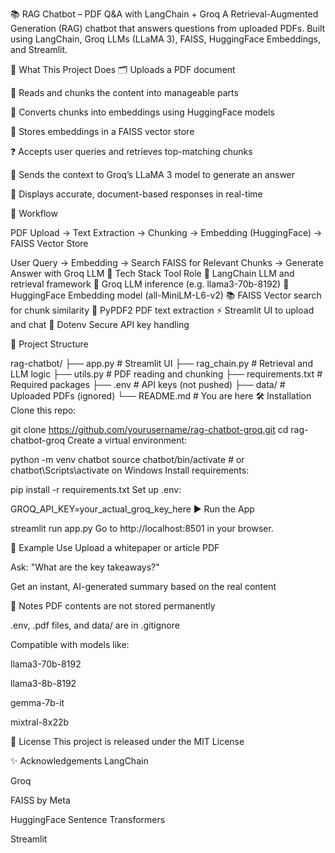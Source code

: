 📚 RAG Chatbot – PDF Q&A with LangChain + Groq
A Retrieval-Augmented Generation (RAG) chatbot that answers questions from uploaded PDFs. Built using LangChain, Groq LLMs (LLaMA 3), FAISS, HuggingFace Embeddings, and Streamlit.

🧠 What This Project Does
🗂 Uploads a PDF document

📖 Reads and chunks the content into manageable parts

🔢 Converts chunks into embeddings using HuggingFace models

💾 Stores embeddings in a FAISS vector store

❓ Accepts user queries and retrieves top-matching chunks

🧠 Sends the context to Groq’s LLaMA 3 model to generate an answer

💬 Displays accurate, document-based responses in real-time

🔁 Workflow

PDF Upload
 → Text Extraction
   → Chunking
     → Embedding (HuggingFace)
       → FAISS Vector Store

User Query
 → Embedding
   → Search FAISS for Relevant Chunks
     → Generate Answer with Groq LLM
🧰 Tech Stack
Tool	Role
🦜 LangChain	LLM and retrieval framework
🧠 Groq	LLM inference (e.g. llama3-70b-8192)
🧠 HuggingFace	Embedding model (all-MiniLM-L6-v2)
📚 FAISS	Vector search for chunk similarity
📑 PyPDF2	PDF text extraction
⚡ Streamlit	UI to upload and chat
🔐 Dotenv	Secure API key handling

📁 Project Structure

rag-chatbot/
├── app.py              # Streamlit UI
├── rag_chain.py        # Retrieval and LLM logic
├── utils.py            # PDF reading and chunking
├── requirements.txt    # Required packages
├── .env                # API keys (not pushed)
├── data/               # Uploaded PDFs (ignored)
└── README.md           # You are here
🛠 Installation
Clone this repo:


git clone https://github.com/yourusername/rag-chatbot-groq.git
cd rag-chatbot-groq
Create a virtual environment:


python -m venv chatbot
source chatbot/bin/activate  # or chatbot\Scripts\activate on Windows
Install requirements:


pip install -r requirements.txt
Set up .env:


GROQ_API_KEY=your_actual_groq_key_here
▶️ Run the App

streamlit run app.py
Go to http://localhost:8501 in your browser.

💬 Example Use
Upload a whitepaper or article PDF

Ask: "What are the key takeaways?"

Get an instant, AI-generated summary based on the real content

📌 Notes
PDF contents are not stored permanently

.env, .pdf files, and data/ are in .gitignore

Compatible with models like:

llama3-70b-8192

llama3-8b-8192

gemma-7b-it

mixtral-8x22b

📄 License
This project is released under the MIT License

✨ Acknowledgements
LangChain

Groq

FAISS by Meta

HuggingFace Sentence Transformers

Streamlit
